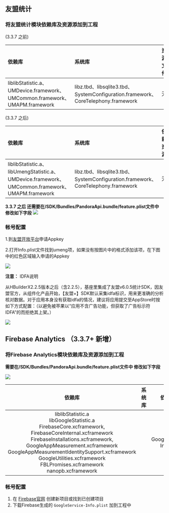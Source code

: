 ## 友盟统计
### 将友盟统计模块依赖库及资源添加到工程

(3.3.7 之前)

|依赖库|系统库|资源文件|
|:--|:--|:--|
|liblibStatistic.a、UMDevice.framework、UMCommon.framework、UMAPM.framework|libz.tbd、libsqlite3.tbd、SystemConfiguration.framework、CoreTelephony.framework|无|

(3.3.7 之后)

|依赖库|系统库|依赖资源|
|:--|:--|:--|
|liblibStatistic.a、libUmengStatistic.a、UMDevice.framework、UMCommon.framework、UMAPM.framework|libz.tbd、libsqlite3.tbd、SystemConfiguration.framework、CoreTelephony.framework|无|


**3.3.7 之后 还需要在/SDK/Bundles/PandoraApi.bundle/feature.plist文件中 修改如下字段**
![](https://native-res.dcloud.net.cn/images/uniapp/statistic/feature_umeng.png)

### 帐号配置
1.到[友盟开放平台](http://www.umeng.com/analytics)申请Appkey

2.打开Info.plist文件找到umeng项，如果没有按图片中的格式添加该项，在下图中的红色区域输入申请的Appkey

![](https://img.cdn.aliyun.dcloud.net.cn/nativedocs/5SDKiOS/statistic/2117.png)

**注意：**
 IDFA说明

从HBuilderX2.2.5版本之后（含2.2.5），基座里集成了友盟v6.0.5统计SDK，因友盟官方，从组件化产品开始，【友盟+】SDK默认采集idfa标识，用来更准确的分析核对数据。对于应用本身没有获取idfa的情况，建议将应用提交至AppStore时按如下方式配置：（以避免被苹果以“应用不含广告功能，但获取了广告标示符IDFA”的而拒绝其上架。）

![](https://img.cdn.aliyun.dcloud.net.cn/nativedocs/5SDKiOS/statistic/40552.png)



## Firebase Analytics （3.3.7+ 新增）
### 将Firebase Analytics模块依赖库及资源添加到工程


**需要在/SDK/Bundles/PandoraApi.bundle/feature.plist文件中 修改如下字段**

![](https://native-res.dcloud.net.cn/images/uniapp/statistic/feature_google.png)


|依赖库|系统库|依赖资源|
|:--:|:--:|:--:|
|liblibStatistic.a<br>libGoogleStatistic.a<br>FirebaseCore.xcframework,<br>FirebaseCoreInternal.xcframework<br>FirebaseInstallations.xcframework,<br>GoogleAppMeasurement.xcframework<br>GoogleAppMeasurementIdentitySupport.xcframework<br>GoogleUtilities.xcframework<br>FBLPromises.xcframework<br>nanopb.xcframework<br>||GoogleService-Info.plist|



### 帐号配置
1. 在 [Firebase官网](https://firebase.google.com/) 创建新项目或找到已创建项目
2. 下载Firebase生成的 `GoogleService-Info.plist` 加到工程中
